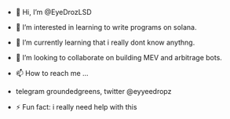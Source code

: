 - 👋 Hi, I’m @EyeDrozLSD
- 👀 I’m interested in learning to write programs on solana.    
- 🌱 I’m currently learning that i really dont know anythng.
- 💞️ I’m looking to collaborate on building MEV and arbitrage bots.
- 📫 How to reach me ...
- telegram groundedgreens, twitter @eyyeedropz
  
- ⚡ Fun fact: i really need help with this 

<!---
EyeDrozLSD/EyeDrozLSD is a ✨ special ✨ repository because its `README.md` (this file) appears on your GitHub profile.
You can click the Preview link to take a look at your changes.
--->
      
